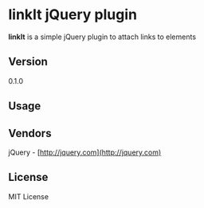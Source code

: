 # linkIt jQuery plugin #

**linkIt** is a simple jQuery plugin to attach links to elements

## Version

0.1.0

## Usage



## Vendors

jQuery - [http://jquery.com](http://jquery.com)

## License

MIT License